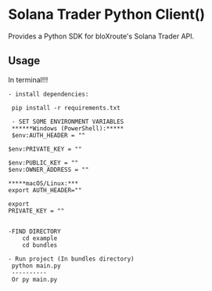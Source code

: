 # Solana Trader Python Client()

Provides a Python SDK for bloXroute's Solana Trader API.

## Usage

In terminal!!!

```
- install dependencies:

 pip install -r requirements.txt

 - SET SOME ENVIRONMENT VARIABLES
 ******Windows (PowerShell):*****
 $env:AUTH_HEADER = ""

$env:PRIVATE_KEY = ""

$env:PUBLIC_KEY = ""
$env:OWNER_ADDRESS = ""

*****macOS/Linux:***
export AUTH_HEADER=""

export
PRIVATE_KEY = ""


-FIND DIRECTORY
    cd example
    cd bundles

- Run project (In bundles directory)
 python main.py
 ----------
 Or py main.py
```
